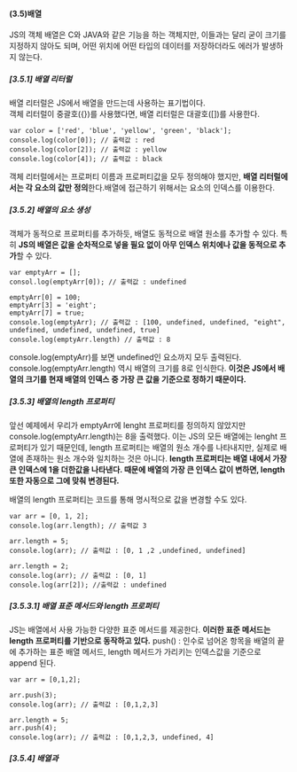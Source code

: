 <h4>(3.5)배열</h4>
<p> JS의 객체 배열은 C와 JAVA와 같은 기능을 하는 객체지만, 이들과는 달리 굳이 크기를 지정하지 않아도 되며, 
어떤 위치에 어떤 타입의 데이터를 저장하더라도 에러가 발생하지 않는다.</p>

<h5>[3.5.1] 배열 리터럴</h5>
<p> 배열 리터럴은 JS에서 배열을 만드는데 사용하는 표기법이다. <br>
  객체 리터럴이 중괄호({})를 사용했다면, 배열 리터럴은 대괄호([])를 사용한다. </p>

```
var color = ['red', 'blue', 'yellow', 'green', 'black'];
console.log(color[0]); // 출력값 : red
console.log(color[2]); // 출력값 : yellow
console.log(color[4]); // 출력값 : black
```
<p> 객체 리터럴에서는 프로퍼티 이름과 프로퍼티값을 모두 정의해야 했지만, 
  <b>배열 리터럴에서는 각 요소의 값만 정의</b>한다.배열에 접근하기 위해서는 요소의 인덱스를 이용한다.</p>

<h5>[3.5.2] 배열의 요소 생성</h5>
<p> 객체가 동적으로 프로퍼티를 추가하듯, 배열도 동적으로 배열 원소를 추가할 수 있다. 
  특히 <b>JS의 배열은 값을 순차적으로 넣을 필요 없이 아무 인덱스 위치에나 값을 동적으로 추가</b>할 수 있다.</p>
  
```
var emptyArr = [];
consol.log(emptyArr[0]); // 출력값 : undefined

emptyArr[0] = 100;
emptyArr[3] = 'eight';
emptyArr[7] = true;
console.log(emptyArr); // 출력값 : [100, undefined, undefined, "eight", undefined, undefined, undefined, true]
console.log(emptyArr.length) // 출력값 : 8
```

<p> console.log(emptyArr)를 보면 undefined인 요소까지 모두 출력된다. 
  console.log(emptyArr.length) 역시 배열의 크기를 8로 인식한다.
  <b>이것은 JS에서 배열의 크기를 현재 배열의 인덱스 중 가장 큰 값을 기준으로 정하기 때문이다.</b></p>
  
<h5>[3.5.3] 배열의 length 프로퍼티</h5>
<p> 앞선 예제에서  우리가 emptyArr에 lenght 프로퍼티를 정의하지 않았지만 console.log(emptyArr.length)는 8을 출력했다. 이는 JS의 모든 배열에는 lenght 프로퍼티가 있기 때문인데, length 프로퍼티는 배열의 원소 개수를 나타내지만, 
  실제로 배열에 존재하는 원소 개수와 일치하는 것은 아니다. <b>length 프로퍼티는 배열 내에서 가장 큰 인덱스에 1을 더한값을 나타낸다. 
  때문에 배열의 가장 큰 인덱스 값이 변하면, length또한 자동으로 그에 맞춰 변경된다.</b>
  </p>
  
<p> 배열의 length 프로퍼티는 코드를 통해 명시적으로 값을 변경할 수도 있다. </p>

```
var arr = [0, 1, 2];
console.log(arr.length); // 출력값 3

arr.length = 5;
console.log(arr); // 출력값 : [0, 1 ,2 ,undefined, undefined]

arr.length = 2;
console.log(arr); // 출력값 : [0, 1]
console.log(arr[2]); //출력값 : undefined
```

<h5>[3.5.3.1] 배열 표준 메서드와 length 프로퍼티</h5>
<p> JS는 배열에서 사용 가능한 다양한 표준 메서드를 제공한다. 
  <b>이러한 표준 메서드는 length 프로퍼티를 기반으로 동작하고 있다.</b> 
  push() : 인수로 넘어온 항목을 배열의 끝에 추가하는 표준 배열 메서드, length 메서드가 가리키는 인덱스값을 기준으로 append 된다.
  
```
var arr = [0,1,2];

arr.push(3);
console.log(arr); // 출력값 : [0,1,2,3]

arr.length = 5;
arr.push(4);
console.log(arr); // 출력값 : [0,1,2,3, undefined, 4]
```

<h5>[3.5.4] 배열과 </h5>
